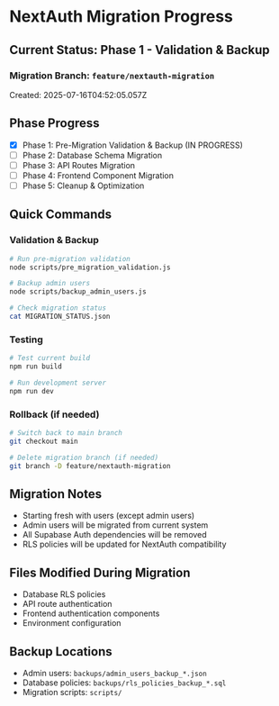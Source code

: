# NextAuth Migration Progress

## Current Status: Phase 1 - Validation & Backup

### Migration Branch: `feature/nextauth-migration`
Created: 2025-07-16T04:52:05.057Z

## Phase Progress
- [x] Phase 1: Pre-Migration Validation & Backup (IN PROGRESS)
- [ ] Phase 2: Database Schema Migration
- [ ] Phase 3: API Routes Migration  
- [ ] Phase 4: Frontend Component Migration
- [ ] Phase 5: Cleanup & Optimization

## Quick Commands

### Validation & Backup
```bash
# Run pre-migration validation
node scripts/pre_migration_validation.js

# Backup admin users
node scripts/backup_admin_users.js

# Check migration status
cat MIGRATION_STATUS.json
```

### Testing
```bash
# Test current build
npm run build

# Run development server
npm run dev
```

### Rollback (if needed)
```bash
# Switch back to main branch
git checkout main

# Delete migration branch (if needed)
git branch -D feature/nextauth-migration
```

## Migration Notes
- Starting fresh with users (except admin users)
- Admin users will be migrated from current system
- All Supabase Auth dependencies will be removed
- RLS policies will be updated for NextAuth compatibility

## Files Modified During Migration
- Database RLS policies
- API route authentication
- Frontend authentication components
- Environment configuration

## Backup Locations
- Admin users: `backups/admin_users_backup_*.json`
- Database policies: `backups/rls_policies_backup_*.sql`
- Migration scripts: `scripts/`

